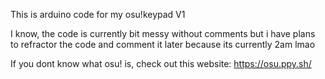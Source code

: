 This is arduino code for my osu!keypad V1

I know, the code is currently bit messy without comments but i have plans to refractor the code and comment it later because its currently 2am lmao


If you dont know what osu! is, check out this website: https://osu.ppy.sh/